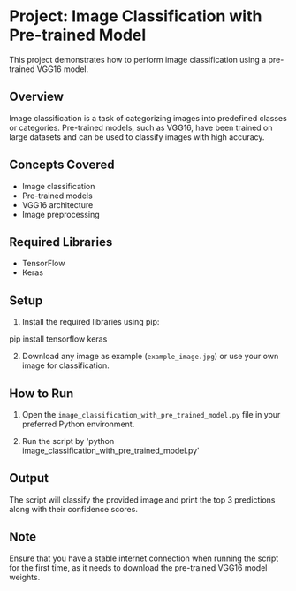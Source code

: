 # Project: Image Classification with Pre-trained Model

This project demonstrates how to perform image classification using a pre-trained VGG16 model.

## Overview
Image classification is a task of categorizing images into predefined classes or categories. Pre-trained models, such as VGG16, have been trained on large datasets and can be used to classify images with high accuracy.

## Concepts Covered
- Image classification
- Pre-trained models
- VGG16 architecture
- Image preprocessing

## Required Libraries
- TensorFlow
- Keras

## Setup
1. Install the required libraries using pip:

pip install tensorflow keras

2. Download any image as example (`example_image.jpg`) or use your own image for classification.

## How to Run
1. Open the `image_classification_with_pre_trained_model.py` file in your preferred Python environment.

2. Run the script by 'python image_classification_with_pre_trained_model.py'

## Output
The script will classify the provided image and print the top 3 predictions along with their confidence scores.

## Note
Ensure that you have a stable internet connection when running the script for the first time, as it needs to download the pre-trained VGG16 model weights.


